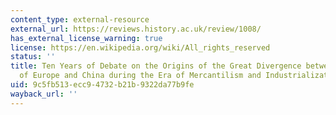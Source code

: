```yaml
---
content_type: external-resource
external_url: https://reviews.history.ac.uk/review/1008/
has_external_license_warning: true
license: https://en.wikipedia.org/wiki/All_rights_reserved
status: ''
title: Ten Years of Debate on the Origins of the Great Divergence between the Economies
  of Europe and China during the Era of Mercantilism and Industrialization
uid: 9c5fb513-ecc9-4732-b21b-9322da77b9fe
wayback_url: ''
---
```

